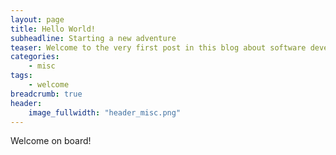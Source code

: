 ```yaml
---
layout: page
title: Hello World!
subheadline: Starting a new adventure
teaser: Welcome to the very first post in this blog about software development.
categories:
    - misc
tags:
    - welcome
breadcrumb: true
header:
    image_fullwidth: "header_misc.png"
---
```


Welcome on board!



 [1]: #
 [2]: #
 [3]: #
 [4]: #
 [5]: #
 [6]: #
 [7]: #
 [8]: #
 [9]: #
 [10]: #
 
